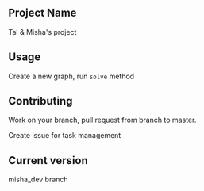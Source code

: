 ## Project Name
Tal & Misha's project
## Usage
Create a new graph, run `solve` method
## Contributing
Work on your branch, pull request from branch to master.

Create issue for task management
## Current version 
misha_dev branch
